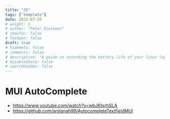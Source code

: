 ```yaml
---
title: "JS"
tags: ["template"]
date: 2022-07-28
# weight: 1
# author: "Peter Dieleman"
# showToc: false
# TocOpen: false
draft: true
# hidemeta: false
# comments: false
# description: "A guide on extending the battery life of your linux laptop"
# disableShare: false
# searchHidden: false
---
```


# MUI AutoComplete

- <https://www.youtube.com/watch?v=wbJKtxrhSLA>
- <https://github.com/arslanah99/AutocompleteTextfieldMUI>